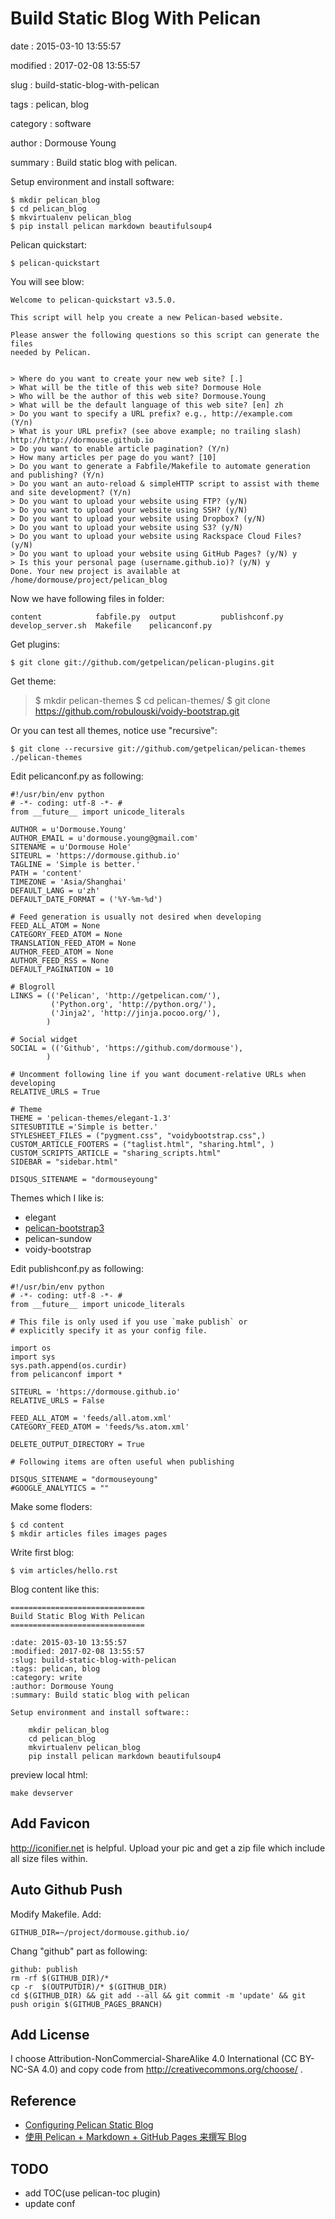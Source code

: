 Build Static Blog With Pelican
==============================

date
:   2015-03-10 13:55:57

modified
:   2017-02-08 13:55:57

slug
:   build-static-blog-with-pelican

tags
:   pelican, blog

category
:   software

author
:   Dormouse Young

summary
:   Build static blog with pelican.

Setup environment and install software:

    $ mkdir pelican_blog
    $ cd pelican_blog
    $ mkvirtualenv pelican_blog
    $ pip install pelican markdown beautifulsoup4

Pelican quickstart:

    $ pelican-quickstart

You will see blow:

    Welcome to pelican-quickstart v3.5.0.

    This script will help you create a new Pelican-based website.

    Please answer the following questions so this script can generate the files
    needed by Pelican.


    > Where do you want to create your new web site? [.]
    > What will be the title of this web site? Dormouse Hole
    > Who will be the author of this web site? Dormouse.Young
    > What will be the default language of this web site? [en] zh
    > Do you want to specify a URL prefix? e.g., http://example.com   (Y/n)
    > What is your URL prefix? (see above example; no trailing slash) http://http://dormouse.github.io
    > Do you want to enable article pagination? (Y/n)
    > How many articles per page do you want? [10]
    > Do you want to generate a Fabfile/Makefile to automate generation and publishing? (Y/n)
    > Do you want an auto-reload & simpleHTTP script to assist with theme and site development? (Y/n)
    > Do you want to upload your website using FTP? (y/N)
    > Do you want to upload your website using SSH? (y/N)
    > Do you want to upload your website using Dropbox? (y/N)
    > Do you want to upload your website using S3? (y/N)
    > Do you want to upload your website using Rackspace Cloud Files? (y/N)
    > Do you want to upload your website using GitHub Pages? (y/N) y
    > Is this your personal page (username.github.io)? (y/N) y
    Done. Your new project is available at /home/dormouse/project/pelican_blog

Now we have following files in folder:

    content            fabfile.py  output          publishconf.py
    develop_server.sh  Makefile    pelicanconf.py

Get plugins:

    $ git clone git://github.com/getpelican/pelican-plugins.git

Get theme:

> \$ mkdir pelican-themes \$ cd pelican-themes/ \$ git clone
> <https://github.com/robulouski/voidy-bootstrap.git>

Or you can test all themes, notice use "recursive":

    $ git clone --recursive git://github.com/getpelican/pelican-themes ./pelican-themes

Edit pelicanconf.py as following:

    #!/usr/bin/env python
    # -*- coding: utf-8 -*- #
    from __future__ import unicode_literals

    AUTHOR = u'Dormouse.Young'
    AUTHOR_EMAIL = u'dormouse.young@gmail.com'
    SITENAME = u'Dormouse Hole'
    SITEURL = 'https://dormouse.github.io'
    TAGLINE = 'Simple is better.'
    PATH = 'content'
    TIMEZONE = 'Asia/Shanghai'
    DEFAULT_LANG = u'zh'
    DEFAULT_DATE_FORMAT = ('%Y-%m-%d')

    # Feed generation is usually not desired when developing
    FEED_ALL_ATOM = None
    CATEGORY_FEED_ATOM = None
    TRANSLATION_FEED_ATOM = None
    AUTHOR_FEED_ATOM = None
    AUTHOR_FEED_RSS = None
    DEFAULT_PAGINATION = 10

    # Blogroll
    LINKS = (('Pelican', 'http://getpelican.com/'),
             ('Python.org', 'http://python.org/'),
             ('Jinja2', 'http://jinja.pocoo.org/'),
            )

    # Social widget
    SOCIAL = (('Github', 'https://github.com/dormouse'),
            )

    # Uncomment following line if you want document-relative URLs when developing
    RELATIVE_URLS = True

    # Theme
    THEME = 'pelican-themes/elegant-1.3'
    SITESUBTITLE ='Simple is better.'
    STYLESHEET_FILES = ("pygment.css", "voidybootstrap.css",)
    CUSTOM_ARTICLE_FOOTERS = ("taglist.html", "sharing.html", )
    CUSTOM_SCRIPTS_ARTICLE = "sharing_scripts.html"
    SIDEBAR = "sidebar.html"

    DISQUS_SITENAME = "dormouseyoung"

Themes which I like is:

-   elegant
-   [pelican-bootstrap3](https://github.com/getpelican/pelican-themes/tree/master/pelican-bootstrap3)
-   pelican-sundow
-   voidy-bootstrap

Edit publishconf.py as following:

~~~~ {.sourceCode .python}
#!/usr/bin/env python
# -*- coding: utf-8 -*- #
from __future__ import unicode_literals

# This file is only used if you use `make publish` or
# explicitly specify it as your config file.

import os
import sys
sys.path.append(os.curdir)
from pelicanconf import *

SITEURL = 'https://dormouse.github.io'
RELATIVE_URLS = False

FEED_ALL_ATOM = 'feeds/all.atom.xml'
CATEGORY_FEED_ATOM = 'feeds/%s.atom.xml'

DELETE_OUTPUT_DIRECTORY = True

# Following items are often useful when publishing

DISQUS_SITENAME = "dormouseyoung"
#GOOGLE_ANALYTICS = ""
~~~~

Make some floders:

    $ cd content
    $ mkdir articles files images pages

Write first blog:

    $ vim articles/hello.rst

Blog content like this:

    ==============================
    Build Static Blog With Pelican
    ==============================

    :date: 2015-03-10 13:55:57
    :modified: 2017-02-08 13:55:57
    :slug: build-static-blog-with-pelican
    :tags: pelican, blog
    :category: write
    :author: Dormouse Young
    :summary: Build static blog with pelican

    Setup environment and install software::

        mkdir pelican_blog
        cd pelican_blog
        mkvirtualenv pelican_blog
        pip install pelican markdown beautifulsoup4

preview local html:

    make devserver

Add Favicon
-----------

<http://iconifier.net> is helpful. Upload your pic and get a zip file
which include all size files within.

Auto Github Push
----------------

Modify Makefile. Add:

    GITHUB_DIR=~/project/dormouse.github.io/

Chang "github" part as following:

    github: publish
    rm -rf $(GITHUB_DIR)/*
    cp -r  $(OUTPUTDIR)/* $(GITHUB_DIR)
    cd $(GITHUB_DIR) && git add --all && git commit -m 'update' && git push origin $(GITHUB_PAGES_BRANCH)

Add License
-----------

I choose Attribution-NonCommercial-ShareAlike 4.0 International (CC
BY-NC-SA 4.0) and copy code from <http://creativecommons.org/choose/> .

Reference
---------

-   [Configuring Pelican Static
    Blog](http://pbpython.com/pelican-config.html)
-   [使用 Pelican + Markdown + GitHub Pages 来撰写
    Blog](http://www.tuicool.com/articles/INjiui)

TODO
----

-   add TOC(use pelican-toc plugin)
-   update conf


